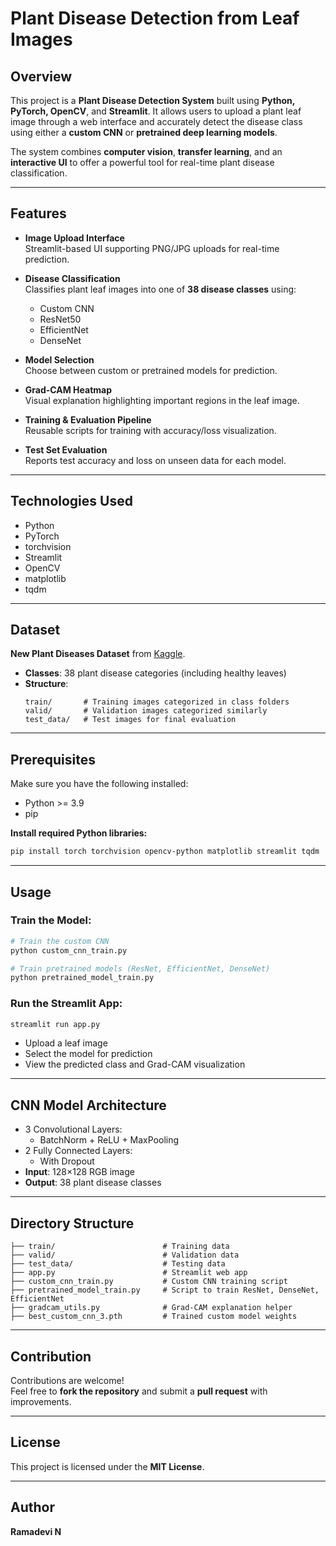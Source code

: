 
# Plant Disease Detection from Leaf Images

## Overview  
This project is a **Plant Disease Detection System** built using **Python, PyTorch, OpenCV**, and **Streamlit**. It allows users to upload a plant leaf image through a web interface and accurately detect the disease class using either a **custom CNN** or **pretrained deep learning models**.  

The system combines **computer vision**, **transfer learning**, and an **interactive UI** to offer a powerful tool for real-time plant disease classification.

---

## Features

- **Image Upload Interface**  
  Streamlit-based UI supporting PNG/JPG uploads for real-time prediction.

- **Disease Classification**  
  Classifies plant leaf images into one of **38 disease classes** using:
  - Custom CNN  
  - ResNet50  
  - EfficientNet  
  - DenseNet  

- **Model Selection**  
  Choose between custom or pretrained models for prediction.

- **Grad-CAM Heatmap**  
  Visual explanation highlighting important regions in the leaf image.

- **Training & Evaluation Pipeline**  
  Reusable scripts for training with accuracy/loss visualization.

- **Test Set Evaluation**  
  Reports test accuracy and loss on unseen data for each model.

---

## Technologies Used

- Python  
- PyTorch  
- torchvision  
- Streamlit  
- OpenCV  
- matplotlib  
- tqdm

---

## Dataset

**New Plant Diseases Dataset** from [Kaggle](https://www.kaggle.com/).  
- **Classes**: 38 plant disease categories (including healthy leaves)  
- **Structure**:
  ```
  train/       # Training images categorized in class folders  
  valid/       # Validation images categorized similarly  
  test_data/   # Test images for final evaluation
  ```

---

## Prerequisites

Make sure you have the following installed:

- Python >= 3.9  
- pip

**Install required Python libraries:**
```bash
pip install torch torchvision opencv-python matplotlib streamlit tqdm
```

---

## Usage

### Train the Model:
```bash
# Train the custom CNN
python custom_cnn_train.py

# Train pretrained models (ResNet, EfficientNet, DenseNet)
python pretrained_model_train.py
```

### Run the Streamlit App:
```bash
streamlit run app.py
```

- Upload a leaf image  
- Select the model for prediction  
- View the predicted class and Grad-CAM visualization

---

## CNN Model Architecture

- 3 Convolutional Layers:
  - BatchNorm + ReLU + MaxPooling  
- 2 Fully Connected Layers:
  - With Dropout  
- **Input**: 128×128 RGB image  
- **Output**: 38 plant disease classes

---

## Directory Structure

```plaintext
├── train/                        # Training data
├── valid/                        # Validation data
├── test_data/                    # Testing data
├── app.py                        # Streamlit web app
├── custom_cnn_train.py           # Custom CNN training script
├── pretrained_model_train.py     # Script to train ResNet, DenseNet, EfficientNet
├── gradcam_utils.py              # Grad-CAM explanation helper
├── best_custom_cnn_3.pth         # Trained custom model weights
```

---

## Contribution

Contributions are welcome!  
Feel free to **fork the repository** and submit a **pull request** with improvements.

---

## License

This project is licensed under the **MIT License**.

---

## Author

**Ramadevi N**
